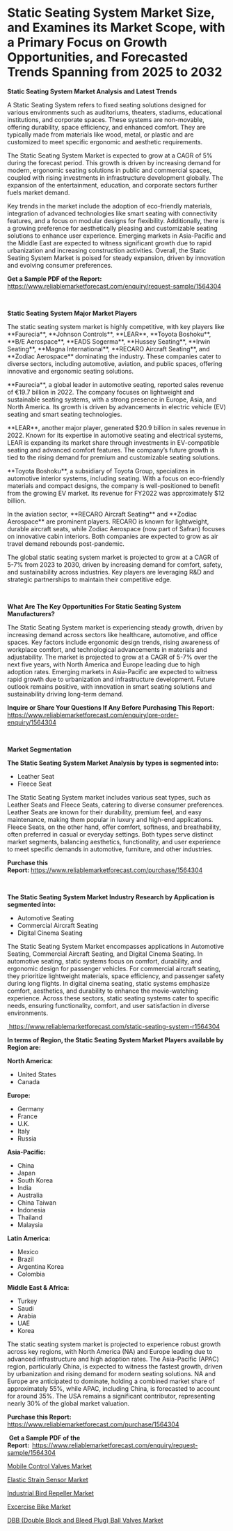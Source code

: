 <p><h1>Static Seating System Market Size, and Examines its Market Scope, with a Primary Focus on Growth Opportunities, and Forecasted Trends Spanning from 2025 to 2032</h1></p><p><strong>Static Seating System Market Analysis and Latest Trends</strong></p>
<p><p>A Static Seating System refers to fixed seating solutions designed for various environments such as auditoriums, theaters, stadiums, educational institutions, and corporate spaces. These systems are non-movable, offering durability, space efficiency, and enhanced comfort. They are typically made from materials like wood, metal, or plastic and are customized to meet specific ergonomic and aesthetic requirements.</p><p>The Static Seating System Market is expected to grow at a CAGR of 5% during the forecast period. This growth is driven by increasing demand for modern, ergonomic seating solutions in public and commercial spaces, coupled with rising investments in infrastructure development globally. The expansion of the entertainment, education, and corporate sectors further fuels market demand.</p><p>Key trends in the market include the adoption of eco-friendly materials, integration of advanced technologies like smart seating with connectivity features, and a focus on modular designs for flexibility. Additionally, there is a growing preference for aesthetically pleasing and customizable seating solutions to enhance user experience. Emerging markets in Asia-Pacific and the Middle East are expected to witness significant growth due to rapid urbanization and increasing construction activities. Overall, the Static Seating System Market is poised for steady expansion, driven by innovation and evolving consumer preferences.</p></p>
<p><strong>Get a Sample PDF of the Report:&nbsp;</strong> <a href="https://www.reliablemarketforecast.com/enquiry/request-sample/1564304?utm_campaign=1899&utm_medium=2&utm_source=Github&utm_content=ia&utm_term=23012025&utm_id=static-seating-system">https://www.reliablemarketforecast.com/enquiry/request-sample/1564304</a></p>
<p>&nbsp;</p>
<p><strong>Static Seating System Major Market Players</strong></p>
<p><p>The static seating system market is highly competitive, with key players like **Faurecia**, **Johnson Controls**, **LEAR**, **Toyota Boshoku**, **B/E Aerospace**, **EADS Sogerma**, **Hussey Seating**, **Irwin Seating**, **Magna International**, **RECARO Aircraft Seating**, and **Zodiac Aerospace** dominating the industry. These companies cater to diverse sectors, including automotive, aviation, and public spaces, offering innovative and ergonomic seating solutions.</p><p>**Faurecia**, a global leader in automotive seating, reported sales revenue of €19.7 billion in 2022. The company focuses on lightweight and sustainable seating systems, with a strong presence in Europe, Asia, and North America. Its growth is driven by advancements in electric vehicle (EV) seating and smart seating technologies.</p><p>**LEAR**, another major player, generated $20.9 billion in sales revenue in 2022. Known for its expertise in automotive seating and electrical systems, LEAR is expanding its market share through investments in EV-compatible seating and advanced comfort features. The company’s future growth is tied to the rising demand for premium and customizable seating solutions.</p><p>**Toyota Boshoku**, a subsidiary of Toyota Group, specializes in automotive interior systems, including seating. With a focus on eco-friendly materials and compact designs, the company is well-positioned to benefit from the growing EV market. Its revenue for FY2022 was approximately $12 billion.</p><p>In the aviation sector, **RECARO Aircraft Seating** and **Zodiac Aerospace** are prominent players. RECARO is known for lightweight, durable aircraft seats, while Zodiac Aerospace (now part of Safran) focuses on innovative cabin interiors. Both companies are expected to grow as air travel demand rebounds post-pandemic.</p><p>The global static seating system market is projected to grow at a CAGR of 5-7% from 2023 to 2030, driven by increasing demand for comfort, safety, and sustainability across industries. Key players are leveraging R&D and strategic partnerships to maintain their competitive edge.</p></p>
<p>&nbsp;</p>
<p><strong>What Are The Key Opportunities For Static Seating System Manufacturers?</strong></p>
<p><p>The Static Seating System market is experiencing steady growth, driven by increasing demand across sectors like healthcare, automotive, and office spaces. Key factors include ergonomic design trends, rising awareness of workplace comfort, and technological advancements in materials and adjustability. The market is projected to grow at a CAGR of 5-7% over the next five years, with North America and Europe leading due to high adoption rates. Emerging markets in Asia-Pacific are expected to witness rapid growth due to urbanization and infrastructure development. Future outlook remains positive, with innovation in smart seating solutions and sustainability driving long-term demand.</p></p>
<p><strong>Inquire or Share Your Questions If Any Before Purchasing This Report:</strong> <a href="https://www.reliablemarketforecast.com/enquiry/pre-order-enquiry/1564304?utm_campaign=1899&utm_medium=2&utm_source=Github&utm_content=ia&utm_term=23012025&utm_id=static-seating-system">https://www.reliablemarketforecast.com/enquiry/pre-order-enquiry/1564304</a></p>
<p>&nbsp;</p>
<p><strong>Market Segmentation</strong></p>
<p><strong>The Static Seating System Market Analysis by types is segmented into:</strong></p>
<p><ul><li>Leather Seat</li><li>Fleece Seat</li></ul></p>
<p><p>The Static Seating System market includes various seat types, such as Leather Seats and Fleece Seats, catering to diverse consumer preferences. Leather Seats are known for their durability, premium feel, and easy maintenance, making them popular in luxury and high-end applications. Fleece Seats, on the other hand, offer comfort, softness, and breathability, often preferred in casual or everyday settings. Both types serve distinct market segments, balancing aesthetics, functionality, and user experience to meet specific demands in automotive, furniture, and other industries.</p></p>
<p><strong>Purchase this Report:&nbsp;</strong><a href="https://www.reliablemarketforecast.com/purchase/1564304?utm_campaign=1899&utm_medium=2&utm_source=Github&utm_content=ia&utm_term=23012025&utm_id=static-seating-system">https://www.reliablemarketforecast.com/purchase/1564304</a></p>
<p>&nbsp;</p>
<p><strong>The Static Seating System Market Industry Research by Application is segmented into:</strong></p>
<p><ul><li>Automotive Seating</li><li>Commercial Aircraft Seating</li><li>Digital Cinema Seating</li></ul></p>
<p><p>The Static Seating System Market encompasses applications in Automotive Seating, Commercial Aircraft Seating, and Digital Cinema Seating. In automotive seating, static systems focus on comfort, durability, and ergonomic design for passenger vehicles. For commercial aircraft seating, they prioritize lightweight materials, space efficiency, and passenger safety during long flights. In digital cinema seating, static systems emphasize comfort, aesthetics, and durability to enhance the movie-watching experience. Across these sectors, static seating systems cater to specific needs, ensuring functionality, comfort, and user satisfaction in diverse environments.</p></p>
<p><a href="https://www.reliablemarketforecast.com/static-seating-system-r1564304?utm_campaign=1899&utm_medium=2&utm_source=Github&utm_content=ia&utm_term=23012025&utm_id=static-seating-system">&nbsp;https://www.reliablemarketforecast.com/static-seating-system-r1564304</a></p>
<p><strong>In terms of Region, the Static Seating System Market Players available by Region are:</strong></p>
<p>
    <p> <strong> North America: </strong>
        <ul>
            <li>United States</li>
            <li>Canada</li>
        </ul>
        </p> 
    <p> <strong> Europe: </strong>
        <ul>
            <li>Germany</li>
            <li>France</li>
            <li>U.K.</li>
            <li>Italy</li>
            <li>Russia</li>
        </ul>
        </p> 
    <p> <strong> Asia-Pacific: </strong>
        <ul>
            <li>China</li>
            <li>Japan</li>
            <li>South Korea</li>
            <li>India</li>
            <li>Australia</li>
            <li>China Taiwan</li>
            <li>Indonesia</li>
            <li>Thailand</li>
            <li>Malaysia</li>
        </ul>
        </p> 
    <p> <strong> Latin America: </strong>
        <ul>
            <li>Mexico</li>
            <li>Brazil</li>
            <li>Argentina Korea</li>
            <li>Colombia</li>
        </ul>
        </p> 
    <p> <strong> Middle East & Africa: </strong>
        <ul>
            <li>Turkey</li>
            <li>Saudi</li>
            <li>Arabia</li>
            <li>UAE</li>
            <li>Korea</li>
        </ul>
    </p>
    </p>
<p><p>The static seating system market is projected to experience robust growth across key regions, with North America (NA) and Europe leading due to advanced infrastructure and high adoption rates. The Asia-Pacific (APAC) region, particularly China, is expected to witness the fastest growth, driven by urbanization and rising demand for modern seating solutions. NA and Europe are anticipated to dominate, holding a combined market share of approximately 55%, while APAC, including China, is forecasted to account for around 35%. The USA remains a significant contributor, representing nearly 30% of the global market valuation.</p></p>
<p><strong>Purchase this Report: </strong><a href="https://www.reliablemarketforecast.com/purchase/1564304?utm_campaign=1899&utm_medium=2&utm_source=Github&utm_content=ia&utm_term=23012025&utm_id=static-seating-system">https://www.reliablemarketforecast.com/purchase/1564304</a></p>
<p>&nbsp;<strong>Get a Sample PDF of the Report:&nbsp;&nbsp;</strong><a href="https://www.reliablemarketforecast.com/enquiry/request-sample/1564304?utm_campaign=1899&utm_medium=2&utm_source=Github&utm_content=ia&utm_term=23012025&utm_id=static-seating-system">https://www.reliablemarketforecast.com/enquiry/request-sample/1564304</a></p>
<p><strong></strong></p>
<p><p><a href="https://www.linkedin.com/pulse/forecasted-growth-mobile-control-valves-market-analyzing-jpute?utm_campaign=1899&utm_medium=2&utm_source=Github&utm_content=ia&utm_term=23012025&utm_id=static-seating-system">Mobile Control Valves Market</a></p><p><a href="https://www.linkedin.com/pulse/exploring-elastic-strain-sensor-market-industry-revenue-insights-xiquf?utm_campaign=1899&utm_medium=2&utm_source=Github&utm_content=ia&utm_term=23012025&utm_id=static-seating-system">Elastic Strain Sensor Market</a></p><p><a href="https://www.linkedin.com/pulse/future-revenue-demand-forecast-industrial-bird-repeller-tdbic?utm_campaign=1899&utm_medium=2&utm_source=Github&utm_content=ia&utm_term=23012025&utm_id=static-seating-system">Industrial Bird Repeller Market</a></p><p><a href="https://www.linkedin.com/pulse/size-dynamics-expected-growth-excercise-bike-market-from-i4vse?utm_campaign=1899&utm_medium=2&utm_source=Github&utm_content=ia&utm_term=23012025&utm_id=static-seating-system">Excercise Bike Market</a></p><p><a href="https://www.linkedin.com/pulse/astudy-onthe-global-dbb-double-block-bleed-plug-ball-valves-kx72c?utm_campaign=1899&utm_medium=2&utm_source=Github&utm_content=ia&utm_term=23012025&utm_id=static-seating-system">DBB (Double Block and Bleed Plug) Ball Valves Market</a></p></p>